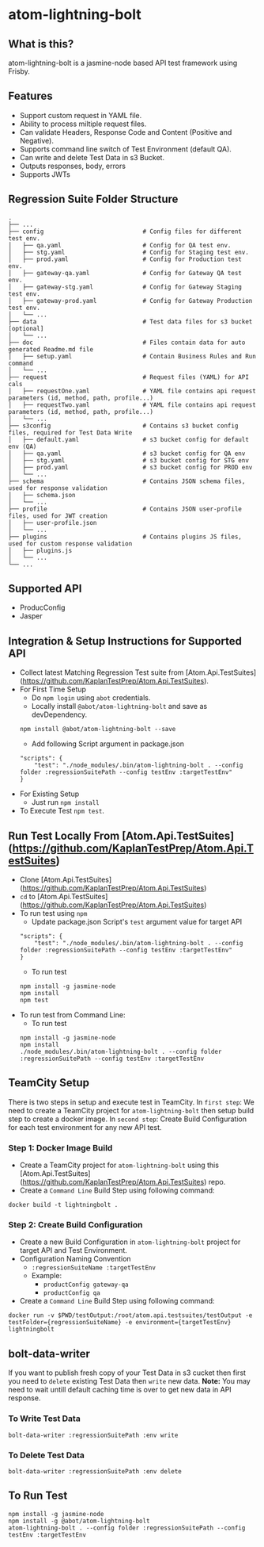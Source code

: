 # atom-lightning-bolt

## What is this?
atom-lightning-bolt is a jasmine-node based API test framework using Frisby.

## Features
* Support custom request in YAML file.
* Ability to process miltiple request files.
* Can validate Headers, Response Code and Content (Positive and Negative).
* Supports command line switch of Test Environment (default QA).
* Can write and delete Test Data in s3 Bucket.
* Outputs responses, body, errors
* Supports JWTs

## Regression Suite Folder Structure

    .
    ├── ...
    ├── config                            # Config files for different test env.
    │   ├── qa.yaml                       # Config for QA test env.
    │   ├── stg.yaml                      # Config for Staging test env.
    │   ├── prod.yaml                     # Config for Production test env.
    │   ├── gateway-qa.yaml               # Config for Gateway QA test env.
    │   ├── gateway-stg.yaml              # Config for Gateway Staging test env.
    │   ├── gateway-prod.yaml             # Config for Gateway Production test env.
    │   └── ...
    ├── data                              # Test data files for s3 bucket [optional]
    │   └── ...
    ├── doc                               # Files contain data for auto generated Readme.md file
    │   ├── setup.yaml                    # Contain Business Rules and Run command
    │   └── ...
    ├── request                           # Request files (YAML) for API cals
    │   ├── requestOne.yaml               # YAML file contains api request parameters (id, method, path, profile...)
    │   ├── requestTwo.yaml               # YAML file contains api request parameters (id, method, path, profile...)
    │   └── ...
    ├── s3config                          # Contains s3 bucket config files, required for Test Data Write
    │   ├── default.yaml                  # s3 bucket config for default env (QA)
    │   ├── qa.yaml                       # s3 bucket config for QA env
    │   ├── stg.yaml                      # s3 bucket config for STG env
    │   ├── prod.yaml                     # s3 bucket config for PROD env
    │   └── ...
    ├── schema                            # Contains JSON schema files, used for response validation
    │   ├── schema.json
    │   └── ...
    ├── profile                           # Contains JSON user-profile files, used for JWT creation
    │   ├── user-profile.json
    │   └── ...
    ├── plugins                           # Contains plugins JS files, used for custom response validation
    │   ├── plugins.js
    │   └── ...
    └── ...
    

## Supported API
* ProducConfig
* Jasper

## Integration & Setup Instructions for Supported API
* Collect latest Matching Regression Test suite from [Atom.Api.TestSuites] (https://github.com/KaplanTestPrep/Atom.Api.TestSuites).
* For First Time Setup
    * Do `npm login` using `abot` credentials.
    * Locally install `@abot/atom-lightning-bolt` and save as devDependency.
    ```
    npm install @abot/atom-lightning-bolt --save
    ```
    * Add following Script argument in package.json
    ```
    "scripts": {
        "test": "./node_modules/.bin/atom-lightning-bolt . --config folder :regressionSuitePath --config testEnv :targetTestEnv"
    }
    ```
* For Existing Setup
    * Just run `npm install`
* To Execute Test `npm test`.

## Run Test Locally From [Atom.Api.TestSuites] (https://github.com/KaplanTestPrep/Atom.Api.TestSuites)
* Clone [Atom.Api.TestSuites] (https://github.com/KaplanTestPrep/Atom.Api.TestSuites)
* `cd` to [Atom.Api.TestSuites] (https://github.com/KaplanTestPrep/Atom.Api.TestSuites)
* To run test using `npm`
    * Update package.json Script's `test` argument value for target API
    ```
    "scripts": {
        "test": "./node_modules/.bin/atom-lightning-bolt . --config folder :regressionSuitePath --config testEnv :targetTestEnv"
    }
    ```
    * To run test
    ```
    npm install -g jasmine-node
    npm install
    npm test
    ```
* To run test from Command Line:
    * To run test
    ```
    npm install -g jasmine-node
    npm install
    ./node_modules/.bin/atom-lightning-bolt . --config folder :regressionSuitePath --config testEnv :targetTestEnv
    ```

## TeamCity Setup
There is two steps in setup and execute test in TeamCity. In `first step`: We need to create a TeamCity project for `atom-lightning-bolt` then setup build step to create a docker image. In `second step`: Create Build Configuration for each test environment for any new API test.

### Step 1: Docker Image Build
* Create a TeamCity project for `atom-lightning-bolt` using this [Atom.Api.TestSuites] (https://github.com/KaplanTestPrep/Atom.Api.TestSuites) repo.
* Create a `Command Line` Build Step using following command:
```
docker build -t lightningbolt .
```

### Step 2: Create Build Configuration
* Create a new Build Configuration in `atom-lightning-bolt` project for target API and Test Environment.
* Configuration Naming Convention
    * `:regressionSuiteName :targetTestEnv`
    * Example:
        * `productConfig gateway-qa`
        * `productConfig qa`
* Create a `Command Line` Build Step using following command:
```
docker run -v $PWD/testOutput:/root/atom.api.testsuites/testOutput -e testFolder={regressionSuiteName} -e environment={targetTestEnv} lightningbolt
```

## bolt-data-writer
If you want to publish fresh copy of your Test Data in s3 cucket then first you need to `delete` existing Test Data then `write` new data.
<b>Note:</b> You may need to wait untill default caching time is over to get new data in API response.

### To Write Test Data
```
bolt-data-writer :regressionSuitePath :env write
```
### To Delete Test Data
```
bolt-data-writer :regressionSuitePath :env delete
```
## To Run Test
```
npm install -g jasmine-node
npm install -g @abot/atom-lightning-bolt
atom-lightning-bolt . --config folder :regressionSuitePath --config testEnv :targetTestEnv
```
